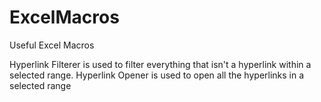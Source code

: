 # ExcelMacros
Useful Excel Macros

Hyperlink Filterer is used to filter everything that isn't a hyperlink within a selected range.
Hyperlink Opener is used to open all the hyperlinks in a selected range
